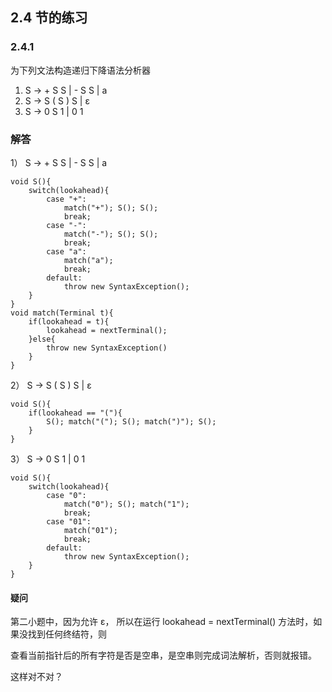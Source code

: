 ## 2.4 节的练习

### 2.4.1

为下列文法构造递归下降语法分析器

1. S -> + S S | - S S | a
2. S -> S ( S ) S | ε
3. S -> 0 S 1 | 0 1

### 解答

1） S -> + S S | - S S | a


    void S(){
        switch(lookahead){
            case "+":
                match("+"); S(); S();
                break;
            case "-":
                match("-"); S(); S();
                break;
            case "a":
                match("a");
                break;
            default:
                throw new SyntaxException();
        }
    }
    void match(Terminal t){
        if(lookahead = t){
            lookahead = nextTerminal();
        }else{
            throw new SyntaxException()
        }
    }


2） S -> S ( S ) S | ε


    void S(){
        if(lookahead == "("){
            S(); match("("); S(); match(")"); S();
        }
    }


3） S -> 0 S 1 | 0 1

    void S(){
        switch(lookahead){
            case "0":
                match("0"); S(); match("1");
                break;
            case "01":
                match("01");
                break;
            default:
                throw new SyntaxException();
        }
    }


#### 疑问

第二小题中，因为允许 ε， 所以在运行 lookahead = nextTerminal() 方法时，如果没找到任何终结符，则

查看当前指针后的所有字符是否是空串，是空串则完成词法解析，否则就报错。

这样对不对？
